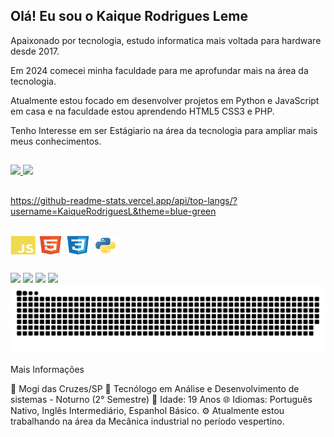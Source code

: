  ## Olá! Eu sou o Kaique Rodrigues Leme

Apaixonado por tecnologia, estudo informatica mais voltada para hardware desde 2017.

Em 2024 comecei minha faculdade para me aprofundar mais na área da tecnologia.

Atualmente estou focado em desenvolver projetos em Python e JavaScript em casa e na faculdade estou aprendendo HTML5 CSS3 e PHP.

Tenho Interesse em ser Estágiario na área da tecnologia para ampliar mais meus conhecimentos.



##

<div>
  <a href="https://github.com/KaiqueRodriguesL">
  <img height="180em" src=https://github-readme-stats.vercel.app/api?username=KaiqueRodriguesL&show_icons=true&theme=dark&include_all_comics=true&count_private=true"/>
  <img height="180em" src=https://github-readme-stats.vercel.app/api/top-langs/?username=KaiqueRodriguesL&lauout=compact&langs_count=16&theme=dark"/>
</div>

##

https://github-readme-stats.vercel.app/api/top-langs/?username=KaiqueRodriguesL&theme=blue-green

<div style="display: inline_block"><br>
  <img align="center" alt="Kaique-Js" height="30" width="40" src="https://raw.githubusercontent.com/devicons/devicon/master/icons/javascript/javascript-plain.svg">
  <img align="center" alt="Kaique-HTML" height="30" width="40" src="https://raw.githubusercontent.com/devicons/devicon/master/icons/html5/html5-original.svg">
  <img align="center" alt="Kaique-CSS" height="30" width="40" src="https://raw.githubusercontent.com/devicons/devicon/master/icons/css3/css3-original.svg">
  <img align="center" alt="Kaique-Python" height="30" width="40" src="https://raw.githubusercontent.com/devicons/devicon/master/icons/python/python-original.svg">
</div>

 ##

<div> 
  <a href="https://wa.me/qr/37KTO3T7GW2RP1" target="_blank"><img src="https://img.shields.io/badge/WhatsApp-25D366?style=for-the-badge&logo=whatsapp&logoColor=white" target="_blank"></a>
  <a href="https://www.instagram.com/kaiquelemee/" target="_blank"><img src="https://img.shields.io/badge/-Instagram-%23E4405F?style=for-the-badge&logo=instagram&logoColor=white" target="_blank"></a>
  <a href = "mailto:kaique.leme@outlook.com"><img src="https://img.shields.io/badge/Microsoft_Outlook-0078D4?style=for-the-badge&logo=microsoft-outlook&logoColor=white" target="_blank"></a>
  <a href="https://www.linkedin.com/in/kaique-rodrigues-43b439227" target="_blank"><img src="https://img.shields.io/badge/-LinkedIn-%230077B5?style=for-the-badge&logo=linkedin&logoColor=white" target="_blank"></a> 
  
</div>

<picture>
  <source media="(prefers-color-scheme: dark)" srcset="https://raw.githubusercontent.com/KaiqueRodriguesL/KaiqueRodriguesL/output/github-contribution-grid-snake-dark.svg">
  <source media="(prefers-color-scheme: light)" srcset="https://raw.githubusercontent.com/KaiqueRodriguesL/KaiqueRodriguesL/output/github-contribution-grid-snake.svg">
  <img alt="github contribution grid snake animation" src="https://raw.githubusercontent.com/KaiqueRodriguesL/KaiqueRodriguesL/output/github-contribution-grid-snake.svg">
</picture>

Mais Informações

📍 Mogi das Cruzes/SP
📖 Tecnólogo em Análise e Desenvolvimento de sistemas - Noturno (2° Semestre)
🎂 Idade: 19 Anos
🌐 Idiomas: Português Nativo, Inglês Intermediário, Espanhol Básico.
⚙️ Atualmente estou trabalhando na área da Mecânica industrial no período vespertino.
